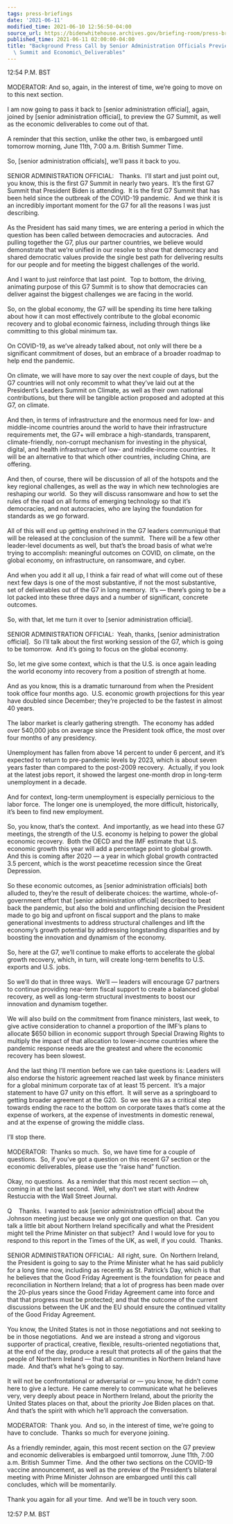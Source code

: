 ```yaml
---
tags: press-briefings
date: '2021-06-11'
modified_time: 2021-06-10 12:56:50-04:00
source_url: https://bidenwhitehouse.archives.gov/briefing-room/press-briefings/2021/06/11/background-press-call-by-senior-administration-officials-previewing-the-g7-summit-and-economic-deliverables/
published_time: 2021-06-11 02:00:00-04:00
title: "Background Press Call by Senior Administration Officials Previewing the G7\
  \ Summit and Economic\_Deliverables"
---
```

 
12:54 P.M. BST  
   
MODERATOR: And so, again, in the interest of time, we’re going to move
on to this next section.   
   
I am now going to pass it back to \[senior administration official\],
again, joined by \[senior administration official\], to preview the G7
Summit, as well as the economic deliverables to come out of that.   
   
A reminder that this section, unlike the other two, is embargoed until
tomorrow morning, June 11th, 7:00 a.m. British Summer Time.   
   
So, \[senior administration officials\], we’ll pass it back to you.  
   
SENIOR ADMINISTRATION OFFICIAL:   Thanks.  I’ll start and just point
out, you know, this is the first G7 Summit in nearly two years.  It’s
the first G7 Summit that President Biden is attending.  It is the first
G7 Summit that has been held since the outbreak of the COVID-19
pandemic.  And we think it is an incredibly important moment for the G7
for all the reasons I was just describing.   
   
As the President has said many times, we are entering a period in which
the question has been called between democracies and autocracies.  And
pulling together the G7, plus our partner countries, we believe would
demonstrate that we’re unified in our resolve to show that democracy and
shared democratic values provide the single best path for delivering
results for our people and for meeting the biggest challenges of the
world.   
   
And I want to just reinforce that last point.  Top to bottom, the
driving, animating purpose of this G7 Summit is to show that democracies
can deliver against the biggest challenges we are facing in the
world.   
   
So, on the global economy, the G7 will be spending its time here talking
about how it can most effectively contribute to the global economic
recovery and to global economic fairness, including through things like
committing to this global minimum tax.  
   
On COVID-19, as we’ve already talked about, not only will there be a
significant commitment of doses, but an embrace of a broader roadmap to
help end the pandemic.  
   
On climate, we will have more to say over the next couple of days, but
the G7 countries will not only recommit to what they’ve laid out at the
President’s Leaders Summit on Climate, as well as their own national
contributions, but there will be tangible action proposed and adopted at
this G7, on climate.   
   
And then, in terms of infrastructure and the enormous need for low- and
middle-income countries around the world to have their infrastructure
requirements met, the G7+ will embrace a high-standards, transparent,
climate-friendly, non-corrupt mechanism for investing in the physical,
digital, and health infrastructure of low- and middle-income countries. 
It will be an alternative to that which other countries, including
China, are offering.   
   
And then, of course, there will be discussion of all of the hotspots and
the key regional challenges, as well as the way in which new
technologies are reshaping our world.  So they will discuss ransomware
and how to set the rules of the road on all forms of emerging technology
so that it’s democracies, and not autocracies, who are laying the
foundation for standards as we go forward.  
   
All of this will end up getting enshrined in the G7 leaders communiqué
that will be released at the conclusion of the summit.  There will be a
few other leader-level documents as well, but that’s the broad basis of
what we’re trying to accomplish: meaningful outcomes on COVID, on
climate, on the global economy, on infrastructure, on ransomware, and
cyber.   
   
And when you add it all up, I think a fair read of what will come out of
these next few days is one of the most substantive, if not the most
substantive, set of deliverables out of the G7 in long memory.  It’s —
there’s going to be a lot packed into these three days and a number of
significant, concrete outcomes.  
   
So, with that, let me turn it over to \[senior administration
official\].  
   
SENIOR ADMINISTRATION OFFICIAL:  Yeah, thanks, \[senior administration
official\].  So I’ll talk about the first working session of the G7,
which is going to be tomorrow.  And it’s going to focus on the global
economy.   
   
So, let me give some context, which is that the U.S. is once again
leading the world economy into recovery from a position of strength at
home.   
   
And as you know, this is a dramatic turnaround from when the President
took office four months ago.  U.S. economic growth projections for this
year have doubled since December; they’re projected to be the fastest in
almost 40 years.   
   
The labor market is clearly gathering strength.  The economy has added
over 540,000 jobs on average since the President took office, the most
over four months of any presidency.   
   
Unemployment has fallen from above 14 percent to under 6 percent, and
it’s expected to return to pre-pandemic levels by 2023, which is about
seven years faster than compared to the post-2009 recovery.  Actually,
if you look at the latest jobs report, it showed the largest one-month
drop in long-term unemployment in a decade.   
   
And for context, long-term unemployment is especially pernicious to the
labor force.  The longer one is unemployed, the more difficult,
historically, it’s been to find new employment.   
   
So, you know, that’s the context.  And importantly, as we head into
these G7 meetings, the strength of the U.S. economy is helping to power
the global economic recovery.  Both the OECD and the IMF estimate that
U.S. economic growth this year will add a percentage point to global
growth.  And this is coming after 2020 — a year in which global growth
contracted 3.5 percent, which is the worst peacetime recession since the
Great Depression.   
   
So these economic outcomes, as \[senior administration officials\] both
alluded to, they’re the result of deliberate choices: the wartime,
whole-of-government effort that \[senior administration official\]
described to beat back the pandemic, but also the bold and unflinching
decision the President made to go big and upfront on fiscal support and
the plans to make generational investments to address structural
challenges and lift the economy’s growth potential by addressing
longstanding disparities and by boosting the innovation and dynamism of
the economy.   
   
So, here at the G7, we’ll continue to make efforts to accelerate the
global growth recovery, which, in turn, will create long-term benefits
to U.S. exports and U.S. jobs.   
   
So we’ll do that in three ways.  We’ll — leaders will encourage G7
partners to continue providing near-term fiscal support to create a
balanced global recovery, as well as long-term structural investments to
boost our innovation and dynamism together.   
   
We will also build on the commitment from finance ministers, last week,
to give active consideration to channel a proportion of the IMF’s plans
to allocate $650 billion in economic support through Special Drawing
Rights to multiply the impact of that allocation to lower-income
countries where the pandemic response needs are the greatest and where
the economic recovery has been slowest.   
   
And the last thing I’ll mention before we can take questions is: Leaders
will also endorse the historic agreement reached last week by finance
ministers for a global minimum corporate tax of at least 15 percent. 
It’s a major statement to have G7 unity on this effort.  It will serve
as a springboard to getting broader agreement at the G20.  So we see
this as a critical step towards ending the race to the bottom on
corporate taxes that’s come at the expense of workers, at the expense of
investments in domestic renewal, and at the expense of growing the
middle class.  
   
I’ll stop there.  
   
MODERATOR:  Thanks so much.  So, we have time for a couple of
questions.  So, if you’ve got a question on this recent G7 section or
the economic deliverables, please use the “raise hand” function.  
   
Okay, no questions.  As a reminder that this most recent section — oh,
coming in at the last second.  Well, why don’t we start with Andrew
Restuccia with the Wall Street Journal.  
   
Q    Thanks.  I wanted to ask \[senior administration official\] about
the Johnson meeting just because we only got one question on that.  Can
you talk a little bit about Northern Ireland specifically and what the
President might tell the Prime Minister on that subject?  And I would
love for you to respond to this report in the Times of the UK, as well,
if you could.  Thanks.  
   
SENIOR ADMINISTRATION OFFICIAL:  All right, sure.  On Northern Ireland,
the President is going to say to the Prime Minister what he has said
publicly for a long time now, including as recently as St. Patrick’s
Day, which is that he believes that the Good Friday Agreement is the
foundation for peace and reconciliation in Northern Ireland; that a lot
of progress has been made over the 20-plus years since the Good Friday
Agreement came into force and that that progress must be protected; and
that the outcome of the current discussions between the UK and the EU
should ensure the continued vitality of the Good Friday Agreement.  
   
You know, the United States is not in those negotiations and not seeking
to be in those negotiations.  And we are instead a strong and vigorous
supporter of practical, creative, flexible, results-oriented
negotiations that, at the end of the day, produce a result that protects
all of the gains that the people of Northern Ireland — that all
communities in Northern Ireland have made.  And that’s what he’s going
to say.  
   
It will not be confrontational or adversarial or — you know, he didn’t
come here to give a lecture.  He came merely to communicate what he
believes very, very deeply about peace in Northern Ireland, about the
priority the United States places on that, about the priority Joe Biden
places on that.  And that’s the spirit with which he’ll approach the
conversation.  
   
MODERATOR:  Thank you.  And so, in the interest of time, we’re going to
have to conclude.  Thanks so much for everyone joining.  
   
As a friendly reminder, again, this most recent section on the G7
preview and economic deliverables is embargoed until tomorrow, June
11th, 7:00 a.m. British Summer Time.  And the other two sections on the
COVID-19 vaccine announcement, as well as the preview of the President’s
bilateral meeting with Prime Minister Johnson are embargoed until this
call concludes, which will be momentarily.  
   
Thank you again for all your time.  And we’ll be in touch very soon.  
   
12:57 P.M. BST
